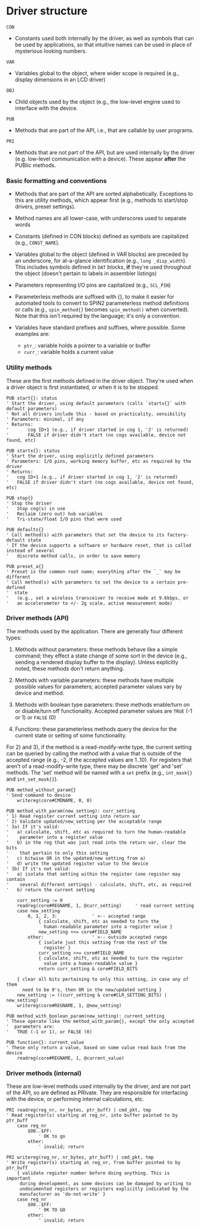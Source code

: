 # Driver structure

`CON`
* Constants used both internally by the driver, as well as symbols that can be used by
applications, so that intuitive names can be used in place of mysterious looking numbers.

`VAR`
* Variables global to the object, where wider scope is required (e.g., display dimensions in an
LCD driver)

`OBJ`
* Child objects used by the object (e.g., the low-level engine used to interface with the device.

`PUB`
* Methods that are part of the API, i.e., that are callable by user programs.

`PRI`
* Methods that are not part of the API, but are used internally by the driver (e.g. low-level
communication with a device). These appear __after__ the PUBlic methods.


### Basic formatting and conventions

* Methods that are part of the API are sorted alphabetically. Exceptions to this are utility
methods, which appear first (e.g., methods to start/stop drivers, preset settings).

* Method names are all lower-case, with underscores used to separate words

* Constants (defined in CON blocks) defined as symbols are capitalized (e.g., `CONST_NAME`).

* Variables global to the object (defined in VAR blocks) are preceded by an underscore, for
at-a-glance identification (e.g., `long _disp_width`). This includes symbols defined in `DAT`
blocks, __if__ they're used throughout the object (doesn't pertain to labels in assembler listings)

* Parameters representing I/O pins are capitalized (e.g., `SCL_PIN`)

* Parameterless methods are suffixed with {}, to make it easier for automated tools to convert to
SPIN2 parameterless method definitions or calls (e.g., `spin_method{}` becomes `spin_method()` when
converted). Note that this isn't required by the language; it's only a convention.

* Variables have standard prefixes and suffixes, where possible. Some examples are:
	* `ptr_`: variable holds a pointer to a variable or buffer
	* `curr_`: variable holds a current value


### Utility methods

These are the first methods defined in the driver object. They're used when a driver object is
first instantiated, or when it is to be stopped.

```spin
PUB start{}: status
' Start the driver, using default parameters (calls `startx{}` with default parameters)
' Not all drivers include this - based on practicality, sensibility
' Parameters: minimal, if any
' Returns:
'       cog ID+1 (e.g., if driver started in cog 1, '2' is returned)
'       FALSE if driver didn't start (no cogs available, device not found, etc)

PUB startx{}: status
' Start the driver, using explicitly defined parameters
' Parameters: I/O pins, working memory buffer, etc as required by the driver
' Returns:
'	cog ID+1 (e.g., if driver started in cog 1, '2' is returned)
'	FALSE if driver didn't start (no cogs available, device not found, etc)

PUB stop{}
' Stop the driver
'	Stop cog(s) in use
'	Reclaim (zero out) hub variables
'	Tri-state/float I/O pins that were used

PUB defaults{}
' Call method(s) with parameters that set the device to its factory-default state
' If the device supports a software or hardware reset, that is called instead of several
'	discrete method calls, in order to save memory

PUB preset_a{}
' Preset is the common root name; everything after the `_` may be different
' Call method(s) with parameters to set the device to a certain pre-defined
'  state
'	(e.g., set a wireless transceiver to receive mode at 9.6kbps, or
'	an accelerometer to +/- 2g scale, active measurement mode)
```


### Driver methods (API)

The methods used by the application.
There are generally four different types:
1) Methods without parameters: these methods behave like a simple command; they effect a state
change of some sort in the device (e.g., sending a rendered display buffer to the display). Unless
explicitly noted, these methods don't return anything.

2) Methods with variable parameters: these methods have multiple possible values for parameters;
accepted parameter values vary by device and method.

3) Methods with boolean type parameters: these methods enable/turn on or disable/turn off
functionality. Accepted parameter values are `TRUE` (-1 or 1) or `FALSE` (0)

4) Functions: these parameterless methods query the device for the current state or setting of some
functionality.

For 2) and 3), if the method is a read-modify-write type, the current setting can be queried by
calling the method with a value that is outside of the accepted range (e.g., -2, if the accepted
values are 1..10).
For registers that aren't of a read-modify-write type, there may be discrete 'get' and 'set'
methods. The 'set' method will be named with a `set` prefix (e.g., `int_mask{}` and
`int_set_mask{}`).

```spin
PUB method_without_param{}
' Send command to device
	writereg(core#CMDNAME, 0, 0)

PUB method_with_param(new_setting): curr_setting
' 1) Read register current setting into return var
' 2) Validate updated/new_setting per the acceptable range
' 3a) If it's valid:
'	a) calculate, shift, etc as required to turn the human-readable
'	 parameter into a register value
'	b) in the reg that was just read into the return var, clear the bits
'	 that pertain to only this setting
'	c) bitwise OR in the updated/new setting from a)
'	d) write the updated register value to the device
' 3b) If it's not valid:
'	a) isolate that setting within the register (one register may contain
'	 several different settings) - calculate, shift, etc, as required
'	b) return the current setting

	curr_setting := 0
	readreg(core#REGNAME, 1, @curr_setting)		' read current setting
	case new_setting
		0, 1, 2, 3:				' <-- accepted range
			{ calculate, shift, etc as needed to turn the
			  human-readable parameter into a register value }
			new_setting <<= core#FIELD_NAME
		other:					' <-- outside accepted range
			{ isolate just this setting from the rest of the
			  register }
			curr_setting >>= core#FIELD_NAME
			{ calculate, shift, etc as needed to turn the register
			  value into a human-readable value }
			return curr_setting & core#FIELD_BITS

	{ clear all bits pertaining to only this setting, in case any of them
	  need to be 0's, then OR in the new/updated setting }
	new_setting := ((curr_setting & core#CLR_SETTING_BITS) | new_setting)
	writereg(core#REGNAME, 1, @new_setting)
```

```spin
PUB method_with_boolean_param(new_setting): current_setting
' These operate like the method_with_param{}, except the only accepted
'  parameters are:
'	TRUE (-1 or 1), or FALSE (0)
```

```spin
PUB function{}: current_value
' These only return a value, based on some value read back from the device
	readreg(core#REGNAME, 1, @current_value)
```


### Driver methods (internal)

These are low-level methods used internally by the driver, and are not part of the API, so are
defined as PRIvate.
They are responsible for interfacing with the device, or performing internal calculations, etc.

```spin
PRI readreg(reg_nr, nr_bytes, ptr_buff) | cmd_pkt, tmp
' Read register(s) starting at reg_nr, into buffer pointed to by ptr_buff
	case reg_nr
		$00..$FF:
			' OK to go
		other:
			' invalid; return
```

```spin
PRI writereg(reg_nr, nr_bytes, ptr_buff) | cmd_pkt, tmp
' Write register(s) starting at reg_nr, from buffer pointed to by ptr_buff
    { validate register number before doing anything. This is important
     during development, as some devices can be damaged by writing to
     undocumented registers or registers explicitly indicated by the
     manufacturer as 'do-not-write' }
    case reg_nr
		$00..$FF:
			' OK TO GO
		other:
			' invalid; return
```

